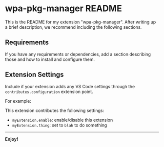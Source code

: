 # wpa-pkg-manager README

This is the README for my extension "wpa-pkg-manager". After writing up a brief description, we recommend including the following sections.

## Requirements

If you have any requirements or dependencies, add a section describing those and how to install and configure them.

## Extension Settings

Include if your extension adds any VS Code settings through the `contributes.configuration` extension point.

For example:

This extension contributes the following settings:

* `myExtension.enable`: enable/disable this extension
* `myExtension.thing`: set to `blah` to do something

-----------------------------------------------------------------------------------------------------------

**Enjoy!**
